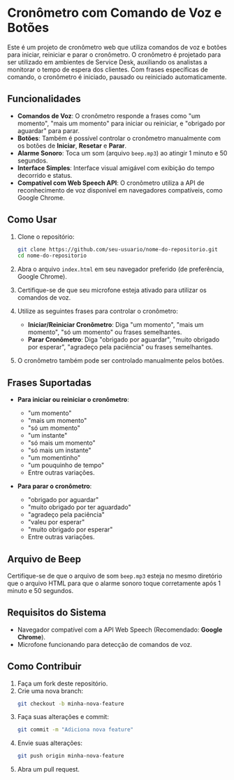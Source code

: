 # Cronômetro com Comando de Voz e Botões

Este é um projeto de cronômetro web que utiliza comandos de voz e botões para iniciar, reiniciar e parar o cronômetro. O cronômetro é projetado para ser utilizado em ambientes de Service Desk, auxiliando os analistas a monitorar o tempo de espera dos clientes. Com frases específicas de comando, o cronômetro é iniciado, pausado ou reiniciado automaticamente.

## Funcionalidades

- **Comandos de Voz**: O cronômetro responde a frases como "um momento", "mais um momento" para iniciar ou reiniciar, e "obrigado por aguardar" para parar.
- **Botões**: Também é possível controlar o cronômetro manualmente com os botões de **Iniciar**, **Resetar** e **Parar**.
- **Alarme Sonoro**: Toca um som (arquivo `beep.mp3`) ao atingir 1 minuto e 50 segundos.
- **Interface Simples**: Interface visual amigável com exibição do tempo decorrido e status.
- **Compatível com Web Speech API**: O cronômetro utiliza a API de reconhecimento de voz disponível em navegadores compatíveis, como Google Chrome.

## Como Usar

1. Clone o repositório:
    ```bash
    git clone https://github.com/seu-usuario/nome-do-repositorio.git
    cd nome-do-repositorio
    ```

2. Abra o arquivo `index.html` em seu navegador preferido (de preferência, Google Chrome).

3. Certifique-se de que seu microfone esteja ativado para utilizar os comandos de voz.

4. Utilize as seguintes frases para controlar o cronômetro:
   - **Iniciar/Reiniciar Cronômetro**: Diga "um momento", "mais um momento", "só um momento" ou frases semelhantes.
   - **Parar Cronômetro**: Diga "obrigado por aguardar", "muito obrigado por esperar", "agradeço pela paciência" ou frases semelhantes.

5. O cronômetro também pode ser controlado manualmente pelos botões.

## Frases Suportadas

- **Para iniciar ou reiniciar o cronômetro**:
    - "um momento"
    - "mais um momento"
    - "só um momento"
    - "um instante"
    - "só mais um momento"
    - "só mais um instante"
    - "um momentinho"
    - "um pouquinho de tempo"
    - Entre outras variações.

- **Para parar o cronômetro**:
    - "obrigado por aguardar"
    - "muito obrigado por ter aguardado"
    - "agradeço pela paciência"
    - "valeu por esperar"
    - "muito obrigado por esperar"
    - Entre outras variações.

## Arquivo de Beep

Certifique-se de que o arquivo de som `beep.mp3` esteja no mesmo diretório que o arquivo HTML para que o alarme sonoro toque corretamente após 1 minuto e 50 segundos.

## Requisitos do Sistema

- Navegador compatível com a API Web Speech (Recomendado: **Google Chrome**).
- Microfone funcionando para detecção de comandos de voz.

## Como Contribuir

1. Faça um fork deste repositório.
2. Crie uma nova branch:
    ```bash
    git checkout -b minha-nova-feature
    ```
3. Faça suas alterações e commit:
    ```bash
    git commit -m "Adiciona nova feature"
    ```
4. Envie suas alterações:
    ```bash
    git push origin minha-nova-feature
    ```
5. Abra um pull request.
